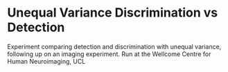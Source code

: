 # Unequal Variance Discrimination vs Detection

Experiment comparing detection and discrimination with unequal variance, following up on an imaging experiment.
Run at the Wellcome Centre for Human Neuroimaging, UCL
